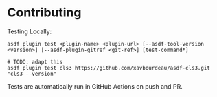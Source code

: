 # Contributing

Testing Locally:

```shell
asdf plugin test <plugin-name> <plugin-url> [--asdf-tool-version <version>] [--asdf-plugin-gitref <git-ref>] [test-command*]

# TODO: adapt this
asdf plugin test cls3 https://github.com/xavbourdeau/asdf-cls3.git "cls3 --version"
```

Tests are automatically run in GitHub Actions on push and PR.
